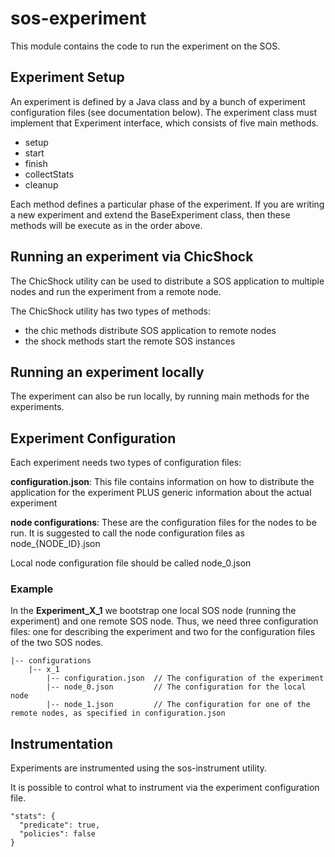 # sos-experiment

This module contains the code to run the experiment on the SOS.

## Experiment Setup

An experiment is defined by a Java class and by a bunch of experiment configuration files (see documentation below).
The experiment class must implement that Experiment interface, which consists of five main methods.

- setup
- start
- finish
- collectStats
- cleanup

Each method defines a particular phase of the experiment.
If you are writing a new experiment and extend the BaseExperiment class, then these methods will be execute as in the order above.


## Running an experiment via ChicShock

The ChicShock utility can be used to distribute a SOS application to multiple nodes and run the experiment from a remote node.

The ChicShock utility has two types of methods:

- the chic methods distribute SOS application to remote nodes
- the shock methods start the remote SOS instances


## Running an experiment locally

The experiment can also be run locally, by running main methods for the experiments.


## Experiment Configuration

Each experiment needs two types of configuration files:

**configuration.json**: This file contains information on how to distribute the application for the experiment PLUS generic information about the actual experiment

**node configurations**: These are the configuration files for the nodes to be run. It is suggested to call the node configuration files as node_{NODE_ID}.json

Local node configuration file should be called node_0.json


### Example

In the **Experiment_X_1** we bootstrap one local SOS node (running the experiment) and one remote SOS node.
Thus, we need three configuration files: one for describing the experiment and two for the configuration files of the two SOS nodes.

```
|-- configurations
    |-- x_1
        |-- configuration.json  // The configuration of the experiment
        |-- node_0.json         // The configuration for the local node
        |-- node_1.json         // The configuration for one of the remote nodes, as specified in configuration.json
```

## Instrumentation

Experiments are instrumented using the sos-instrument utility.

It is possible to control what to instrument via the experiment configuration file.

```
"stats": {
  "predicate": true,
  "policies": false
}
```
